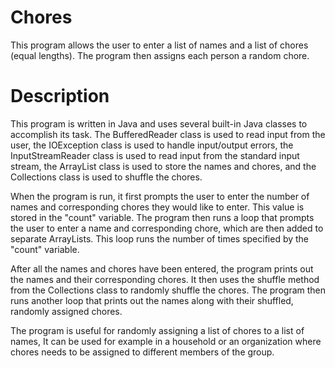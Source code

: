 # Chores
This program allows the user to enter a list of names and a list of chores (equal lengths). The program then assigns each person a random chore.
# Description
This program is written in Java and uses several built-in Java classes to accomplish its task. The BufferedReader class is used to read input from the user, the IOException class is used to handle input/output errors, the InputStreamReader class is used to read input from the standard input stream, the ArrayList class is used to store the names and chores, and the Collections class is used to shuffle the chores.

When the program is run, it first prompts the user to enter the number of names and corresponding chores they would like to enter. This value is stored in the "count" variable. The program then runs a loop that prompts the user to enter a name and corresponding chore, which are then added to separate ArrayLists. This loop runs the number of times specified by the "count" variable.

After all the names and chores have been entered, the program prints out the names and their corresponding chores. It then uses the shuffle method from the Collections class to randomly shuffle the chores. The program then runs another loop that prints out the names along with their shuffled, randomly assigned chores.

The program is useful for randomly assigning a list of chores to a list of names, It can be used for example in a household or an organization where chores needs to be assigned to different members of the group.
